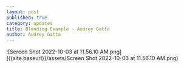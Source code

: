```yaml
---
layout: post
published: true
category: updates
title: Blending Example - Audrey Gatta
author: Audrey Gatta
---
```

![Screen Shot 2022-10-03 at 11.56.10 AM.png]({{site.baseurl}}/assets/Screen Shot 2022-10-03 at 11.56.10 AM.png)
